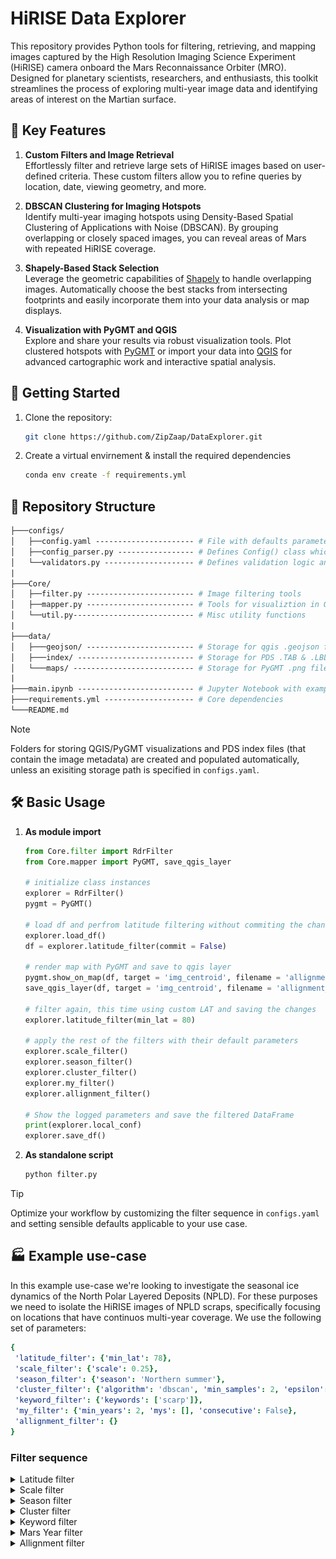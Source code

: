 # HiRISE Data Explorer

This repository provides Python tools for filtering, retrieving, and mapping images captured by the High Resolution Imaging Science Experiment (HiRISE) camera onboard the Mars Reconnaissance Orbiter (MRO). Designed for planetary scientists, researchers, and enthusiasts, this toolkit streamlines the process of exploring multi-year image data and identifying areas of interest on the Martian surface.

## :key: Key Features

1. **Custom Filters and Image Retrieval**  
   Effortlessly filter and retrieve large sets of HiRISE images based on user-defined criteria. These custom filters allow you to refine queries by location, date, viewing geometry, and more.

2. **DBSCAN Clustering for Imaging Hotspots**  
   Identify multi-year imaging hotspots using Density-Based Spatial Clustering of Applications with Noise (DBSCAN). By grouping overlapping or closely spaced images, you can reveal areas of Mars with repeated HiRISE coverage.

3. **Shapely-Based Stack Selection**  
   Leverage the geometric capabilities of [Shapely](https://shapely.readthedocs.io/) to handle overlapping images. Automatically choose the best stacks from intersecting footprints and easily incorporate them into your data analysis or map displays.

4. **Visualization with PyGMT and QGIS**  
   Explore and share your results via robust visualization tools. Plot clustered hotspots with [PyGMT](https://www.pygmt.org/) or import your data into [QGIS](https://qgis.org/) for advanced cartographic work and interactive spatial analysis.

## :rocket: Getting Started

1. Clone the repository:

    ```bash
    git clone https://github.com/ZipZaap/DataExplorer.git
    ```

2. Create a virtual envirnement & install the required dependencies

    ```bash
    conda env create -f requirements.yml
    ```

## :open_file_folder: Repository Structure

```graphql
├───configs/
│   ├──config.yaml ---------------------- # File with defaults parameters
│   ├──config_parser.py ----------------- # Defines Config() class which stores the defaults
│   └──validators.py -------------------- # Defines validation logic and logging behavior
|
├───Core/
│   ├──filter.py ------------------------ # Image filtering tools
│   ├──mapper.py ------------------------ # Tools for visualiztion in QGIS/PyGMT
│   └──util.py--------------------------- # Misc utility functions
|
├───data/
│   ├───geojson/ ------------------------ # Storage for qgis .geojson files
│   ├───index/ -------------------------- # Storage for PDS .TAB & .LBL files
│   └───maps/ --------------------------- # Storage for PyGMT .png files
|
├───main.ipynb -------------------------- # Jupyter Notebook with examples
├───requirements.yml -------------------- # Core dependencies
└───README.md
```

> [!NOTE]
> Folders for storing QGIS/PyGMT visualizations and PDS index files (that contain the image metadata) are created and populated automatically, unless an exisiting storage path is specified in `configs.yaml`.

## :hammer_and_wrench: Basic Usage

1. **As module import**

    ```python
    from Core.filter import RdrFilter
    from Core.mapper import PyGMT, save_qgis_layer

    # initialize class instances
    explorer = RdrFilter()
    pygmt = PyGMT()

    # load df and perfrom latitude filtering without commiting the changes
    explorer.load_df()
    df = explorer.latitude_filter(commit = False)

    # render map with PyGMT and save to qgis layer
    pygmt.show_on_map(df, target = 'img_centroid', filename = 'allignment_flt')
    save_qgis_layer(df, target = 'img_centroid', filename = 'allignment_flt')

    # filter again, this time using custom LAT and saving the changes
    explorer.latitude_filter(min_lat = 80)

    # apply the rest of the filters with their default parameters
    explorer.scale_filter()
    explorer.season_filter()
    explorer.cluster_filter()
    explorer.my_filter()
    explorer.allignment_filter()

    # Show the logged parameters and save the filtered DataFrame
    print(explorer.local_conf)
    explorer.save_df()
    ```

2. **As standalone script**

    ```bash
    python filter.py
    ```

> [!TIP]
> Optimize your workflow by customizing the filter sequence in `configs.yaml` and setting sensible defaults applicable to your use case.

## :factory: Example use-case

In this example use-case we're looking to investigate the seasonal ice dynamics of the North Polar Layered Deposits (NPLD). For these purposes we need to isolate the HiRISE images of NPLD scraps, specifically focusing on locations that have continuos multi-year coverage. We use the following set of parameters:

```yaml
{
 'latitude_filter': {'min_lat': 78},
 'scale_filter': {'scale': 0.25},
 'season_filter': {'season': 'Northern summer'},
 'cluster_filter': {'algorithm': 'dbscan', 'min_samples': 2, 'epsilon': 2000},
 'keyword_filter': {'keywords': ['scarp']},
 'my_filter': {'min_years': 2, 'mys': [], 'consecutive': False},
 'allignment_filter': {}
}
```

### Filter sequence

<details>
<summary> Latitude filter </summary>

<img align="left" width="282" height="282" src="figures/latitude_flt.png">

We use image corner coordinates to discard products acquired below `min_lat = 78`. Only the single-channel RED images are considered here.

**Code:**

```python
df = explorer.latitude_filter(commit = False)
pygmt.show_on_map(df, target = 'img_rectangle')
```

**Output:**

```text
LATITUDE FILTER ............. 5904 images
```

</details>

<details>
<summary> Scale filter </summary>

<img align="left" width="282" height="282" src="figures/scale_flt.png">

HiRISE dataset contains images with resolutions of `1`, `0.5` or `0.25` meters/pxl. We set `scale = 0.25` to keep only the high-res products.

**Code:**

```python
df = explorer.scale_filter(commit = False)
pygmt.show_on_map(df, target = 'img_rectangle')
```

**Output:**

```text
SCALE FILTER ................ 3699 images
```

</details>

<details>
<summary> Season filter </summary>

<img align="left" width="282" height="282" src="figures/season_flt.png">

Using solar longitude we can define 4 distinct seasons for Southern and Northern hemispheres. Here we set `season = 'Northern Summer'`.

**Code:**

```python
df = explorer.season_filter(commit = False)
pygmt.show_on_map(df, target = 'img_rectangle')
```

**Output:**

```text
SEASON FILTER ................ 2081 images
```

</details>

<details>
<summary> Cluster filter </summary>

<img align="left" width="282" height="282" src="figures/cluster_flt.png">

We perform density clustering of image centroids to identify areas with consistent coverage and discard outliers.

**Code:**

```python
df = explorer.cluster_filter(commit = False)
pygmt.show_on_map(df, target = 'img_rectangle')
```

**Output:**

```text
CLUSTER FILTER ................ 1503 images
```

![Alt text](figures/clusters_sector.png "image title")

Examples of DBSCAN clustering vizualized as image centroids (left) and actual area covered (right). Each color represents a separate cluster, with outliers labelled in gray. Location: (*Lon*<sub>1</sub>, *Lon*<sub>2</sub>, *Lat*<sub>1</sub>, *Lat*<sub>2</sub>) = (225&deg;, 240&deg;, 83.5&deg;, 84.5&deg;).

</details>

<details>
<summary> Keyword filter </summary>

<img align="left" width="282" height="282" src="figures/keyword_flt.png">

We use rationale description (provided by HiRISE team), to further refine our selection. Here we set `keywords = ['scarp']`.

**Code:**

```python
df = explorer.keyword_filter(commit = False)
pygmt.show_on_map(df, target = 'img_rectangle')
```

**Output:**

```text
KEYWORD FILTER ................ 354 images
```

</details>

<details>
<summary> Mars Year filter </summary>

<img align="left" width="282" height="282" src="figures/my_flt.png">

We filter clusters based on the sequence of unique (and optionally consecutive) mars years. Here `min_years = 2` and `consecuitive = False`.

**Code:**

```python
df = explorer.my_filter(commit = False)
pygmt.show_on_map(df, target = 'img_rectangle')
```

**Output:**

```text
MY FILTER ................ 334 images
```

</details>

<details>
<summary> Allignment filter </summary>

<img align="left" width="282" height="282" src="figures/allignment_flt.png">

For each cluster, select the set of images that maximizes area overlap while ensuring each image represents a distinct Mars year.

**Code:**

```python
df = explorer.my_filter(commit = False)
pygmt.show_on_map(df, target = 'img_rectangle')
```

**Output:**

```text
MY FILTER ................ 203 images
```

</details>

